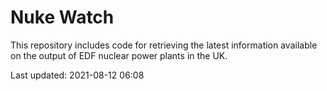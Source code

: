 # Nuke Watch

This repository includes code for retrieving the latest information available on the output of EDF nuclear power plants in the UK.

Last updated: 2021-08-12 06:08